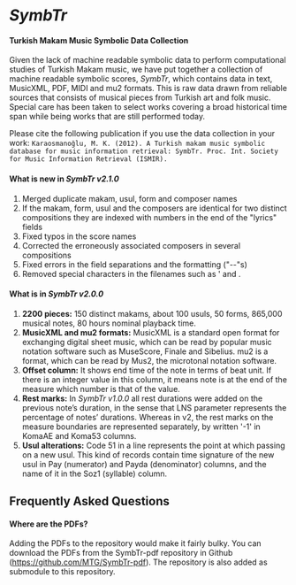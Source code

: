 *SymbTr*
======
#### Turkish Makam Music Symbolic Data Collection

Given the lack of machine readable symbolic data to perform computational studies of Turkish Makam music, we have put together a collection of machine readable symbolic scores, *SymbTr*, which contains data in text, MusicXML, PDF, MIDI and mu2 formats. This is raw data drawn from reliable sources that consists of musical pieces from Turkish art and folk music. Special care has been taken to select works covering a broad historical time span while being works that are still performed today.

Please cite the following publication if you use the data collection in your work:
```Karaosmanoğlu, M. K. (2012). A Turkish makam music symbolic database for music information retrieval: SymbTr. Proc. Int. Society for Music Information Retrieval (ISMIR).```

#### What is new in *SymbTr v2.1.0*
1. Merged duplicate makam, usul, form and composer names
2. If the makam, form, usul and the composers are identical for two distinct compositions they are indexed with numbers in the end of the "lyrics" fields
3. Fixed typos in the score names
4. Corrected the erroneously associated composers in several compositions 
5. Fixed errors in the field separations and the formatting ("--"s)
6. Removed special characters in the filenames such as ' and .

#### What is in *SymbTr v2.0.0*
1. __2200 pieces:__ 150 distinct makams, about 100 usuls, 50 forms, 865,000 musical notes, 80 hours nominal playback time.
2. __MusicXML and mu2 formats:__ MusicXML is a standard open format for exchanging digital sheet music, which can be read by popular music notation software such as MuseScore, Finale and Sibelius. mu2 is a format, which can be read by Mus2, the microtonal notation software. 
3. __Offset column:__ It shows end time of the note in terms of beat unit. If there is an integer value in this column, it means note is at the end of the measure which number is that of the value.
4. __Rest marks:__ In *SymbTr v1.0.0* all rest durations were added on the previous note’s duration, in the sense that LNS parameter represents the percentage of notes’ durations. Whereas in v2, the rest marks on the measure boundaries are represented separately, by written '-1' in KomaAE and Koma53 columns.
5. __Usul alterations:__ Code 51 in a line represents the point at which passing on a new usul. This kind of records contain time signature of the new usul in Pay (numerator) and Payda (denominator) columns, and the name of it in the Soz1 (syllable) column.

Frequently Asked Questions
--------------

#### Where are the PDFs?

Adding the PDFs to the repository would make it fairly bulky. You can download the PDFs from the SymbTr-pdf repository in Github (https://github.com/MTG/SymbTr-pdf). The repository is also added as submodule to this repository.
